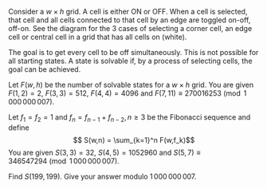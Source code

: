 Consider a $w\times h$ grid. A cell is either ON or OFF. When a cell is selected, that cell and all cells connected to that cell by an edge are toggled on-off, off-on. See the diagram for the 3 cases of selecting a corner cell, an edge cell or central cell in a grid that has all cells on (white).



The goal is to get every cell to be off simultaneously. This is not possible for all starting states. A state is solvable if, by a process of selecting cells, the goal can be achieved.


Let $F(w,h)$ be the number of solvable states for a $w\times h$ grid. 
You are given $F(1,2)=2$, $F(3,3) = 512$, $F(4,4) = 4096$ and $F(7,11) \equiv 270016253 \pmod{1\,000\,000\,007}$.


Let $f_1=f_2 = 1$ and $f_n=f_{n-1}+f_{n-2}, n \ge 3$ be the Fibonacci sequence and define 
$$ S(w,n) = \sum_{k=1}^n F(w,f_k)$$
You are given $S(3,3) = 32$, $S(4,5) = 1052960$ and $S(5,7) \equiv 346547294 \pmod{1\,000\,000\,007}$.


Find $S(199,199)$. Give your answer modulo $1\,000\,000\,007$.